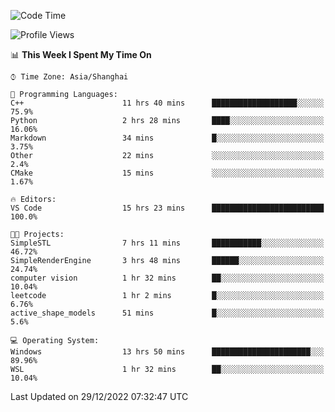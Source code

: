 <!--START_SECTION:waka-->
![Code Time](http://img.shields.io/badge/Code%20Time-513%20hrs%2024%20mins-blue)

![Profile Views](http://img.shields.io/badge/Profile%20Views-6-blue)

📊 **This Week I Spent My Time On** 

```text
⌚︎ Time Zone: Asia/Shanghai

💬 Programming Languages: 
C++                      11 hrs 40 mins      ███████████████████░░░░░░   75.9% 
Python                   2 hrs 28 mins       ████░░░░░░░░░░░░░░░░░░░░░   16.06% 
Markdown                 34 mins             █░░░░░░░░░░░░░░░░░░░░░░░░   3.75% 
Other                    22 mins             ░░░░░░░░░░░░░░░░░░░░░░░░░   2.4% 
CMake                    15 mins             ░░░░░░░░░░░░░░░░░░░░░░░░░   1.67%

🔥 Editors: 
VS Code                  15 hrs 23 mins      █████████████████████████   100.0%

🐱‍💻 Projects: 
SimpleSTL                7 hrs 11 mins       ███████████░░░░░░░░░░░░░░   46.72% 
SimpleRenderEngine       3 hrs 48 mins       ██████░░░░░░░░░░░░░░░░░░░   24.74% 
computer vision          1 hr 32 mins        ██░░░░░░░░░░░░░░░░░░░░░░░   10.04% 
leetcode                 1 hr 2 mins         █░░░░░░░░░░░░░░░░░░░░░░░░   6.76% 
active_shape_models      51 mins             █░░░░░░░░░░░░░░░░░░░░░░░░   5.6%

💻 Operating System: 
Windows                  13 hrs 50 mins      ██████████████████████░░░   89.96% 
WSL                      1 hr 32 mins        ██░░░░░░░░░░░░░░░░░░░░░░░   10.04%

```


 Last Updated on 29/12/2022 07:32:47 UTC
<!--END_SECTION:waka-->